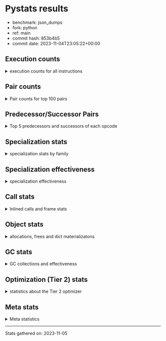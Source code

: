 
# Pystats results

- benchmark: json_dumps
- fork: python
- ref: main
- commit hash: 853b4b5
- commit date: 2023-11-04T23:05:22+00:00

## Execution counts

<details>
<summary> execution counts for all instructions </summary>

|Name | Count | Self | Cumulative | Miss ratio | 
|---|---:|---:|---:|---:|
| LOAD_FAST | 74,263,040 | 22.8% | 22.8% |  |
| TO_BOOL_BOOL | 25,606,200 | 7.9% | 30.7% |  |
| LOAD_ATTR_INSTANCE_VALUE | 20,484,960 | 6.3% | 37.0% |  |
| POP_JUMP_IF_FALSE | 17,924,560 | 5.5% | 42.5% |  |
| LOAD_GLOBAL_MODULE | 17,924,460 | 5.5% | 48.0% |  |
| STORE_FAST | 15,364,880 | 4.7% | 52.8% |  |
| LOAD_GLOBAL_BUILTIN | 15,363,780 | 4.7% | 57.5% |  |
| LOAD_CONST | 12,803,280 | 3.9% | 61.4% |  |
| POP_JUMP_IF_NOT_NONE | 12,803,200 | 3.9% | 65.3% |  |
| POP_JUMP_IF_TRUE | 10,242,560 | 3.1% | 68.5% |  |
| CALL | 7,685,600 | 2.4% | 70.9% |  |
| RESUME_CHECK | 7,682,540 | 2.4% | 73.2% |  |
| RETURN_VALUE | 7,682,000 | 2.4% | 75.6% |  |
| JUMP_FORWARD | 7,681,920 | 2.4% | 77.9% |  |
| LOAD_ATTR | 5,123,560 | 1.6% | 79.5% |  |
| PUSH_NULL | 5,122,240 | 1.6% | 81.1% |  |
| BUILD_TUPLE | 5,121,280 | 1.6% | 82.7% |  |
| LOAD_FAST_LOAD_FAST | 5,121,280 | 1.6% | 84.2% |  |
| CALL_ISINSTANCE | 5,121,240 | 1.6% | 85.8% |  |
| LOAD_ATTR_METHOD_WITH_VALUES | 5,121,240 | 1.6% | 87.4% |  |
| LOAD_ATTR_NONDESCRIPTOR_WITH_VALUES | 5,121,240 | 1.6% | 89.0% |  |
| FOR_ITER_RANGE | 2,563,880 | 0.8% | 89.8% |  |
| JUMP_BACKWARD | 2,563,840 | 0.8% | 90.5% |  |
| TO_BOOL | 2,561,860 | 0.8% | 91.3% |  |
| POP_TOP | 2,561,360 | 0.8% | 92.1% |  |
| LOAD_ATTR_MODULE | 2,560,740 | 0.8% | 92.9% |  |
| MAKE_FUNCTION | 2,560,640 | 0.8% | 93.7% |  |
| UNARY_NEGATIVE | 2,560,640 | 0.8% | 94.5% |  |
| BUILD_MAP | 2,560,640 | 0.8% | 95.3% |  |
| CALL_KW | 2,560,640 | 0.8% | 96.1% |  |
| POP_JUMP_IF_NONE | 2,560,640 | 0.8% | 96.8% |  |
| SET_FUNCTION_ATTRIBUTE | 2,560,640 | 0.8% | 97.6% |  |
| CALL_METHOD_DESCRIPTOR_O | 2,560,620 | 0.8% | 98.4% |  |
| CALL_PY_EXACT_ARGS | 2,560,620 | 0.8% | 99.2% |  |
| LOAD_ATTR_METHOD_NO_DICT | 2,560,620 | 0.8% | 100.0% |  |
| GET_ITER | 3,280 | 0.0% | 100.0% |  |
| FOR_ITER_LIST | 3,180 | 0.0% | 100.0% |  |
| STORE_FAST_STORE_FAST | 2,560 | 0.0% | 100.0% |  |
| UNPACK_SEQUENCE_TWO_TUPLE | 2,540 | 0.0% | 100.0% |  |
| INTERPRETER_EXIT | 640 | 0.0% | 100.0% |  |
| LOAD_GLOBAL | 640 | 0.0% | 100.0% |  |
| RETURN_CONST | 640 | 0.0% | 100.0% |  |
| LOAD_DEREF | 160 | 0.0% | 100.0% |  |
| FOR_ITER | 120 | 0.0% | 100.0% |  |
| RESUME | 100 | 0.0% | 100.0% |  |
| NOP | 80 | 0.0% | 100.0% |  |
| CALL_FUNCTION_EX | 80 | 0.0% | 100.0% |  |
| COPY_FREE_VARS | 80 | 0.0% | 100.0% |  |
| BINARY_OP_SUBTRACT_FLOAT | 60 | 0.0% | 100.0% |  |
| CALL_BUILTIN_CLASS | 60 | 0.0% | 100.0% |  |
| COMPARE_OP_INT | 60 | 0.0% | 100.0% |  |
| BINARY_OP | 40 | 0.0% | 100.0% |  |
| COMPARE_OP | 40 | 0.0% | 100.0% |  |
| UNPACK_SEQUENCE | 40 | 0.0% | 100.0% |  |


</details>

## Pair counts

<details>
<summary> Pair counts for top 100 pairs </summary>

|Pair | Count | Self | Cumulative | 
|---|---:|---:|---:|
| TO_BOOL_BOOL POP_JUMP_IF_FALSE | 17,924,340 | 5.5% | 5.5% |
| LOAD_FAST LOAD_ATTR_INSTANCE_VALUE | 17,924,200 | 5.5% | 11.0% |
| LOAD_FAST TO_BOOL_BOOL | 15,363,600 | 4.7% | 15.7% |
| LOAD_FAST POP_JUMP_IF_NOT_NONE | 10,242,560 | 3.1% | 18.9% |
| POP_JUMP_IF_FALSE LOAD_FAST | 10,242,560 | 3.1% | 22.0% |
| POP_JUMP_IF_NOT_NONE LOAD_FAST | 10,242,560 | 3.1% | 25.2% |
| JUMP_FORWARD LOAD_FAST | 7,681,920 | 2.4% | 27.6% |
| STORE_FAST JUMP_FORWARD | 7,681,920 | 2.4% | 29.9% |
| LOAD_ATTR_INSTANCE_VALUE LOAD_FAST | 7,681,860 | 2.4% | 32.3% |
| TO_BOOL_BOOL POP_JUMP_IF_TRUE | 7,681,860 | 2.4% | 34.6% |
| RESUME_CHECK LOAD_FAST | 5,121,860 | 1.6% | 36.2% |
| PUSH_NULL LOAD_FAST | 5,121,360 | 1.6% | 37.8% |
| LOAD_FAST LOAD_CONST | 5,121,360 | 1.6% | 39.4% |
| LOAD_GLOBAL_BUILTIN LOAD_FAST | 5,121,300 | 1.6% | 40.9% |
| POP_JUMP_IF_TRUE LOAD_FAST | 5,121,280 | 1.6% | 42.5% |
| LOAD_ATTR_METHOD_WITH_VALUES LOAD_FAST | 5,121,240 | 1.6% | 44.1% |
| LOAD_ATTR_NONDESCRIPTOR_WITH_VALUES LOAD_FAST | 5,121,240 | 1.6% | 45.7% |
| LOAD_FAST LOAD_ATTR_NONDESCRIPTOR_WITH_VALUES | 5,121,200 | 1.6% | 47.2% |
| LOAD_FAST LOAD_GLOBAL_BUILTIN | 5,121,200 | 1.6% | 48.8% |
| POP_JUMP_IF_FALSE LOAD_GLOBAL_MODULE | 5,121,200 | 1.6% | 50.4% |
| CALL_ISINSTANCE TO_BOOL_BOOL | 5,121,200 | 1.6% | 52.0% |
| LOAD_ATTR_INSTANCE_VALUE TO_BOOL_BOOL | 5,121,200 | 1.6% | 53.5% |
| STORE_FAST LOAD_FAST | 2,561,600 | 0.8% | 54.3% |
| LOAD_FAST PUSH_NULL | 2,561,440 | 0.8% | 55.1% |
| POP_TOP JUMP_BACKWARD | 2,561,280 | 0.8% | 55.9% |
| JUMP_BACKWARD FOR_ITER_RANGE | 2,561,240 | 0.8% | 56.7% |
| FOR_ITER_RANGE STORE_FAST | 2,561,240 | 0.8% | 57.5% |
| LOAD_FAST TO_BOOL | 2,560,880 | 0.8% | 58.3% |
| LOAD_FAST CALL | 2,560,760 | 0.8% | 59.0% |
| CALL STORE_FAST | 2,560,740 | 0.8% | 59.8% |
| TO_BOOL POP_JUMP_IF_TRUE | 2,560,700 | 0.8% | 60.6% |
| LOAD_FAST_LOAD_FAST LOAD_ATTR | 2,560,680 | 0.8% | 61.4% |
| LOAD_ATTR_MODULE PUSH_NULL | 2,560,680 | 0.8% | 62.2% |
| LOAD_GLOBAL_MODULE LOAD_ATTR_MODULE | 2,560,680 | 0.8% | 63.0% |
| CALL RETURN_VALUE | 2,560,660 | 0.8% | 63.8% |
| MAKE_FUNCTION SET_FUNCTION_ATTRIBUTE | 2,560,640 | 0.8% | 64.6% |
| RETURN_VALUE POP_TOP | 2,560,640 | 0.8% | 65.3% |
| RETURN_VALUE RETURN_VALUE | 2,560,640 | 0.8% | 66.1% |
| RETURN_VALUE STORE_FAST | 2,560,640 | 0.8% | 66.9% |
| UNARY_NEGATIVE BUILD_TUPLE | 2,560,640 | 0.8% | 67.7% |
| BUILD_MAP STORE_FAST | 2,560,640 | 0.8% | 68.5% |
| BUILD_TUPLE LOAD_CONST | 2,560,640 | 0.8% | 69.3% |
| LOAD_ATTR LOAD_FAST_LOAD_FAST | 2,560,640 | 0.8% | 70.1% |
| LOAD_CONST MAKE_FUNCTION | 2,560,640 | 0.8% | 70.9% |
| LOAD_CONST CALL | 2,560,640 | 0.8% | 71.6% |
| LOAD_CONST CALL_KW | 2,560,640 | 0.8% | 72.4% |
| LOAD_CONST LOAD_CONST | 2,560,640 | 0.8% | 73.2% |
| POP_JUMP_IF_FALSE BUILD_MAP | 2,560,640 | 0.8% | 74.0% |
| POP_JUMP_IF_NONE LOAD_FAST | 2,560,640 | 0.8% | 74.8% |
| POP_JUMP_IF_TRUE LOAD_CONST | 2,560,640 | 0.8% | 75.6% |
| SET_FUNCTION_ATTRIBUTE STORE_FAST | 2,560,640 | 0.8% | 76.4% |
| CALL RESUME_CHECK | 2,560,620 | 0.8% | 77.2% |
| CALL_KW RESUME_CHECK | 2,560,620 | 0.8% | 77.9% |
| CALL_METHOD_DESCRIPTOR_O RETURN_VALUE | 2,560,620 | 0.8% | 78.7% |
| CALL_PY_EXACT_ARGS RESUME_CHECK | 2,560,620 | 0.8% | 79.5% |
| LOAD_ATTR_INSTANCE_VALUE CALL | 2,560,620 | 0.8% | 80.3% |
| LOAD_ATTR_INSTANCE_VALUE POP_JUMP_IF_NOT_NONE | 2,560,620 | 0.8% | 81.1% |
| LOAD_ATTR_METHOD_NO_DICT LOAD_FAST | 2,560,620 | 0.8% | 81.9% |
| LOAD_GLOBAL_BUILTIN BUILD_TUPLE | 2,560,620 | 0.8% | 82.7% |
| LOAD_GLOBAL_BUILTIN LOAD_ATTR | 2,560,620 | 0.8% | 83.5% |
| LOAD_GLOBAL_MODULE UNARY_NEGATIVE | 2,560,620 | 0.8% | 84.2% |
| LOAD_GLOBAL_MODULE LOAD_FAST_LOAD_FAST | 2,560,620 | 0.8% | 85.0% |
| LOAD_GLOBAL_MODULE POP_JUMP_IF_NONE | 2,560,620 | 0.8% | 85.8% |
| LOAD_GLOBAL_MODULE STORE_FAST | 2,560,620 | 0.8% | 86.6% |
| BUILD_TUPLE CALL_ISINSTANCE | 2,560,600 | 0.8% | 87.4% |
| LOAD_ATTR LOAD_GLOBAL_MODULE | 2,560,600 | 0.8% | 88.2% |
| LOAD_CONST LOAD_ATTR_METHOD_NO_DICT | 2,560,600 | 0.8% | 89.0% |
| LOAD_FAST CALL_METHOD_DESCRIPTOR_O | 2,560,600 | 0.8% | 89.8% |
| LOAD_FAST CALL_PY_EXACT_ARGS | 2,560,600 | 0.8% | 90.5% |
| LOAD_FAST LOAD_ATTR_METHOD_WITH_VALUES | 2,560,600 | 0.8% | 91.3% |
| LOAD_FAST_LOAD_FAST LOAD_ATTR_INSTANCE_VALUE | 2,560,600 | 0.8% | 92.1% |
| POP_JUMP_IF_NOT_NONE LOAD_GLOBAL_MODULE | 2,560,600 | 0.8% | 92.9% |
| POP_JUMP_IF_TRUE LOAD_GLOBAL_MODULE | 2,560,600 | 0.8% | 93.7% |
| STORE_FAST LOAD_GLOBAL_BUILTIN | 2,560,600 | 0.8% | 94.5% |
| STORE_FAST LOAD_GLOBAL_MODULE | 2,560,600 | 0.8% | 95.3% |
| LOAD_ATTR_INSTANCE_VALUE LOAD_GLOBAL_BUILTIN | 2,560,600 | 0.8% | 96.1% |
| LOAD_GLOBAL_BUILTIN CALL_ISINSTANCE | 2,560,600 | 0.8% | 96.8% |
| LOAD_GLOBAL_BUILTIN LOAD_GLOBAL_BUILTIN | 2,560,600 | 0.8% | 97.6% |
| LOAD_GLOBAL_MODULE LOAD_ATTR_METHOD_WITH_VALUES | 2,560,600 | 0.8% | 98.4% |
| LOAD_GLOBAL_MODULE LOAD_GLOBAL_MODULE | 2,560,600 | 0.8% | 99.2% |
| RESUME_CHECK LOAD_GLOBAL_BUILTIN | 2,560,600 | 0.8% | 100.0% |
| LOAD_FAST GET_ITER | 3,280 | 0.0% | 100.0% |
| GET_ITER FOR_ITER_RANGE | 2,600 | 0.0% | 100.0% |
| CALL CALL | 2,600 | 0.0% | 100.0% |
| STORE_FAST_STORE_FAST LOAD_FAST | 2,560 | 0.0% | 100.0% |
| FOR_ITER_RANGE JUMP_BACKWARD | 2,560 | 0.0% | 100.0% |
| JUMP_BACKWARD FOR_ITER_LIST | 2,540 | 0.0% | 100.0% |
| UNPACK_SEQUENCE_TWO_TUPLE STORE_FAST_STORE_FAST | 2,540 | 0.0% | 100.0% |
| FOR_ITER_LIST UNPACK_SEQUENCE_TWO_TUPLE | 2,520 | 0.0% | 100.0% |
| LOAD_ATTR LOAD_ATTR | 1,640 | 0.0% | 100.0% |
| PUSH_NULL CALL | 880 | 0.0% | 100.0% |
| TO_BOOL TO_BOOL | 820 | 0.0% | 100.0% |
| CALL POP_TOP | 720 | 0.0% | 100.0% |
| RETURN_CONST INTERPRETER_EXIT | 640 | 0.0% | 100.0% |
| FOR_ITER_LIST RETURN_CONST | 640 | 0.0% | 100.0% |
| CACHE RESUME_CHECK | 620 | 0.0% | 100.0% |
| GET_ITER FOR_ITER_LIST | 620 | 0.0% | 100.0% |
| LOAD_FAST LOAD_ATTR | 400 | 0.0% | 100.0% |
| TO_BOOL TO_BOOL_BOOL | 200 | 0.0% | 100.0% |
| LOAD_GLOBAL LOAD_GLOBAL_MODULE | 180 | 0.0% | 100.0% |


</details>

## Predecessor/Successor Pairs

<details>
<summary> Top 5 predecessors and successors of each opcode </summary>

### CACHE

<details>
<summary> Successors and predecessors for CACHE </summary>

|Successors | Count | Percentage | 
|---|---:|---:|
| RESUME_CHECK | 620 | 96.9% |
| RESUME | 20 | 3.1% |


</details>

### GET_ITER

<details>
<summary> Successors and predecessors for GET_ITER </summary>

|Predecessors | Count | Percentage | 
|---|---:|---:|
| LOAD_FAST | 3,280 | 100.0% |

|Successors | Count | Percentage | 
|---|---:|---:|
| FOR_ITER_RANGE | 2,600 | 79.3% |
| FOR_ITER_LIST | 620 | 18.9% |
| FOR_ITER | 60 | 1.8% |


</details>

### INTERPRETER_EXIT

<details>
<summary> Successors and predecessors for INTERPRETER_EXIT </summary>

|Predecessors | Count | Percentage | 
|---|---:|---:|
| RETURN_CONST | 640 | 100.0% |


</details>

### MAKE_FUNCTION

<details>
<summary> Successors and predecessors for MAKE_FUNCTION </summary>

|Predecessors | Count | Percentage | 
|---|---:|---:|
| LOAD_CONST | 2,560,640 | 100.0% |

|Successors | Count | Percentage | 
|---|---:|---:|
| SET_FUNCTION_ATTRIBUTE | 2,560,640 | 100.0% |


</details>

### NOP

<details>
<summary> Successors and predecessors for NOP </summary>

|Predecessors | Count | Percentage | 
|---|---:|---:|
| POP_TOP | 80 | 100.0% |

|Successors | Count | Percentage | 
|---|---:|---:|
| LOAD_DEREF | 80 | 100.0% |


</details>

### POP_TOP

<details>
<summary> Successors and predecessors for POP_TOP </summary>

|Predecessors | Count | Percentage | 
|---|---:|---:|
| RETURN_VALUE | 2,560,640 | 100.0% |
| CALL | 720 | 0.0% |

|Successors | Count | Percentage | 
|---|---:|---:|
| JUMP_BACKWARD | 2,561,280 | 100.0% |
| NOP | 80 | 0.0% |


</details>

### PUSH_NULL

<details>
<summary> Successors and predecessors for PUSH_NULL </summary>

|Predecessors | Count | Percentage | 
|---|---:|---:|
| LOAD_FAST | 2,561,440 | 50.0% |
| LOAD_ATTR_MODULE | 2,560,680 | 50.0% |
| LOAD_DEREF | 80 | 0.0% |
| LOAD_ATTR | 40 | 0.0% |

|Successors | Count | Percentage | 
|---|---:|---:|
| LOAD_FAST | 5,121,360 | 100.0% |
| CALL | 880 | 0.0% |


</details>

### RETURN_VALUE

<details>
<summary> Successors and predecessors for RETURN_VALUE </summary>

|Predecessors | Count | Percentage | 
|---|---:|---:|
| CALL | 2,560,660 | 33.3% |
| RETURN_VALUE | 2,560,640 | 33.3% |
| CALL_METHOD_DESCRIPTOR_O | 2,560,620 | 33.3% |
| LOAD_FAST | 80 | 0.0% |

|Successors | Count | Percentage | 
|---|---:|---:|
| POP_TOP | 2,560,640 | 33.3% |
| RETURN_VALUE | 2,560,640 | 33.3% |
| STORE_FAST | 2,560,640 | 33.3% |
| LOAD_GLOBAL | 40 | 0.0% |
| LOAD_GLOBAL_MODULE | 40 | 0.0% |


</details>

### TO_BOOL

<details>
<summary> Successors and predecessors for TO_BOOL </summary>

|Predecessors | Count | Percentage | 
|---|---:|---:|
| LOAD_FAST | 2,560,880 | 100.0% |
| TO_BOOL | 820 | 0.0% |
| CALL | 40 | 0.0% |
| LOAD_ATTR | 40 | 0.0% |
| CALL_ISINSTANCE | 40 | 0.0% |

|Successors | Count | Percentage | 
|---|---:|---:|
| POP_JUMP_IF_TRUE | 2,560,700 | 100.0% |
| TO_BOOL | 820 | 0.0% |
| TO_BOOL_BOOL | 200 | 0.0% |
| POP_JUMP_IF_FALSE | 140 | 0.0% |


</details>

### UNARY_NEGATIVE

<details>
<summary> Successors and predecessors for UNARY_NEGATIVE </summary>

|Predecessors | Count | Percentage | 
|---|---:|---:|
| LOAD_GLOBAL_MODULE | 2,560,620 | 100.0% |
| LOAD_GLOBAL | 20 | 0.0% |

|Successors | Count | Percentage | 
|---|---:|---:|
| BUILD_TUPLE | 2,560,640 | 100.0% |


</details>

### BINARY_OP

<details>
<summary> Successors and predecessors for BINARY_OP </summary>

|Predecessors | Count | Percentage | 
|---|---:|---:|
| LOAD_FAST | 40 | 100.0% |

|Successors | Count | Percentage | 
|---|---:|---:|
| STORE_FAST | 20 | 50.0% |
| BINARY_OP_SUBTRACT_FLOAT | 20 | 50.0% |


</details>

### BUILD_MAP

<details>
<summary> Successors and predecessors for BUILD_MAP </summary>

|Predecessors | Count | Percentage | 
|---|---:|---:|
| POP_JUMP_IF_FALSE | 2,560,640 | 100.0% |

|Successors | Count | Percentage | 
|---|---:|---:|
| STORE_FAST | 2,560,640 | 100.0% |


</details>

### BUILD_TUPLE

<details>
<summary> Successors and predecessors for BUILD_TUPLE </summary>

|Predecessors | Count | Percentage | 
|---|---:|---:|
| UNARY_NEGATIVE | 2,560,640 | 50.0% |
| LOAD_GLOBAL_BUILTIN | 2,560,620 | 50.0% |
| LOAD_GLOBAL | 20 | 0.0% |

|Successors | Count | Percentage | 
|---|---:|---:|
| LOAD_CONST | 2,560,640 | 50.0% |
| CALL_ISINSTANCE | 2,560,600 | 50.0% |
| CALL | 40 | 0.0% |


</details>

### CALL

<details>
<summary> Successors and predecessors for CALL </summary>

|Predecessors | Count | Percentage | 
|---|---:|---:|
| LOAD_FAST | 2,560,760 | 33.3% |
| LOAD_CONST | 2,560,640 | 33.3% |
| LOAD_ATTR_INSTANCE_VALUE | 2,560,620 | 33.3% |
| CALL | 2,600 | 0.0% |
| PUSH_NULL | 880 | 0.0% |

|Successors | Count | Percentage | 
|---|---:|---:|
| STORE_FAST | 2,560,740 | 33.3% |
| RETURN_VALUE | 2,560,660 | 33.3% |
| RESUME_CHECK | 2,560,620 | 33.3% |
| CALL | 2,600 | 0.0% |
| POP_TOP | 720 | 0.0% |


</details>

### CALL_FUNCTION_EX

<details>
<summary> Successors and predecessors for CALL_FUNCTION_EX </summary>

|Predecessors | Count | Percentage | 
|---|---:|---:|
| LOAD_FAST | 80 | 100.0% |

|Successors | Count | Percentage | 
|---|---:|---:|
| COPY_FREE_VARS | 80 | 100.0% |


</details>

### CALL_KW

<details>
<summary> Successors and predecessors for CALL_KW </summary>

|Predecessors | Count | Percentage | 
|---|---:|---:|
| LOAD_CONST | 2,560,640 | 100.0% |

|Successors | Count | Percentage | 
|---|---:|---:|
| RESUME_CHECK | 2,560,620 | 100.0% |
| RESUME | 20 | 0.0% |


</details>

### COMPARE_OP

<details>
<summary> Successors and predecessors for COMPARE_OP </summary>

|Predecessors | Count | Percentage | 
|---|---:|---:|
| LOAD_CONST | 40 | 100.0% |

|Successors | Count | Percentage | 
|---|---:|---:|
| POP_JUMP_IF_FALSE | 20 | 50.0% |
| COMPARE_OP_INT | 20 | 50.0% |


</details>

### COPY_FREE_VARS

<details>
<summary> Successors and predecessors for COPY_FREE_VARS </summary>

|Predecessors | Count | Percentage | 
|---|---:|---:|
| CALL_FUNCTION_EX | 80 | 100.0% |

|Successors | Count | Percentage | 
|---|---:|---:|
| RESUME_CHECK | 60 | 75.0% |
| RESUME | 20 | 25.0% |


</details>

### FOR_ITER

<details>
<summary> Successors and predecessors for FOR_ITER </summary>

|Predecessors | Count | Percentage | 
|---|---:|---:|
| GET_ITER | 60 | 50.0% |
| JUMP_BACKWARD | 60 | 50.0% |

|Successors | Count | Percentage | 
|---|---:|---:|
| STORE_FAST | 40 | 33.3% |
| FOR_ITER_RANGE | 40 | 33.3% |
| UNPACK_SEQUENCE | 20 | 16.7% |
| FOR_ITER_LIST | 20 | 16.7% |


</details>

### JUMP_BACKWARD

<details>
<summary> Successors and predecessors for JUMP_BACKWARD </summary>

|Predecessors | Count | Percentage | 
|---|---:|---:|
| POP_TOP | 2,561,280 | 99.9% |
| FOR_ITER_RANGE | 2,560 | 0.1% |

|Successors | Count | Percentage | 
|---|---:|---:|
| FOR_ITER_RANGE | 2,561,240 | 99.9% |
| FOR_ITER_LIST | 2,540 | 0.1% |
| FOR_ITER | 60 | 0.0% |


</details>

### JUMP_FORWARD

<details>
<summary> Successors and predecessors for JUMP_FORWARD </summary>

|Predecessors | Count | Percentage | 
|---|---:|---:|
| STORE_FAST | 7,681,920 | 100.0% |

|Successors | Count | Percentage | 
|---|---:|---:|
| LOAD_FAST | 7,681,920 | 100.0% |


</details>

### LOAD_ATTR

<details>
<summary> Successors and predecessors for LOAD_ATTR </summary>

|Predecessors | Count | Percentage | 
|---|---:|---:|
| LOAD_FAST_LOAD_FAST | 2,560,680 | 50.0% |
| LOAD_GLOBAL_BUILTIN | 2,560,620 | 50.0% |
| LOAD_ATTR | 1,640 | 0.0% |
| LOAD_FAST | 400 | 0.0% |
| LOAD_GLOBAL | 100 | 0.0% |

|Successors | Count | Percentage | 
|---|---:|---:|
| LOAD_FAST_LOAD_FAST | 2,560,640 | 50.0% |
| LOAD_GLOBAL_MODULE | 2,560,600 | 50.0% |
| LOAD_ATTR | 1,640 | 0.0% |
| LOAD_FAST | 160 | 0.0% |
| LOAD_ATTR_INSTANCE_VALUE | 160 | 0.0% |


</details>

### LOAD_CONST

<details>
<summary> Successors and predecessors for LOAD_CONST </summary>

|Predecessors | Count | Percentage | 
|---|---:|---:|
| LOAD_FAST | 5,121,360 | 40.0% |
| BUILD_TUPLE | 2,560,640 | 20.0% |
| LOAD_CONST | 2,560,640 | 20.0% |
| POP_JUMP_IF_TRUE | 2,560,640 | 20.0% |

|Successors | Count | Percentage | 
|---|---:|---:|
| MAKE_FUNCTION | 2,560,640 | 20.0% |
| CALL | 2,560,640 | 20.0% |
| CALL_KW | 2,560,640 | 20.0% |
| LOAD_CONST | 2,560,640 | 20.0% |
| LOAD_ATTR_METHOD_NO_DICT | 2,560,600 | 20.0% |


</details>

### LOAD_DEREF

<details>
<summary> Successors and predecessors for LOAD_DEREF </summary>

|Predecessors | Count | Percentage | 
|---|---:|---:|
| NOP | 80 | 50.0% |
| STORE_FAST | 80 | 50.0% |

|Successors | Count | Percentage | 
|---|---:|---:|
| PUSH_NULL | 80 | 50.0% |
| STORE_FAST | 80 | 50.0% |


</details>

### LOAD_FAST

<details>
<summary> Successors and predecessors for LOAD_FAST </summary>

|Predecessors | Count | Percentage | 
|---|---:|---:|
| POP_JUMP_IF_FALSE | 10,242,560 | 13.8% |
| POP_JUMP_IF_NOT_NONE | 10,242,560 | 13.8% |
| JUMP_FORWARD | 7,681,920 | 10.3% |
| LOAD_ATTR_INSTANCE_VALUE | 7,681,860 | 10.3% |
| RESUME_CHECK | 5,121,860 | 6.9% |

|Successors | Count | Percentage | 
|---|---:|---:|
| LOAD_ATTR_INSTANCE_VALUE | 17,924,200 | 24.1% |
| TO_BOOL_BOOL | 15,363,600 | 20.7% |
| POP_JUMP_IF_NOT_NONE | 10,242,560 | 13.8% |
| LOAD_CONST | 5,121,360 | 6.9% |
| LOAD_ATTR_NONDESCRIPTOR_WITH_VALUES | 5,121,200 | 6.9% |


</details>

### LOAD_FAST_LOAD_FAST

<details>
<summary> Successors and predecessors for LOAD_FAST_LOAD_FAST </summary>

|Predecessors | Count | Percentage | 
|---|---:|---:|
| LOAD_ATTR | 2,560,640 | 50.0% |
| LOAD_GLOBAL_MODULE | 2,560,620 | 50.0% |
| LOAD_GLOBAL | 20 | 0.0% |

|Successors | Count | Percentage | 
|---|---:|---:|
| LOAD_ATTR | 2,560,680 | 50.0% |
| LOAD_ATTR_INSTANCE_VALUE | 2,560,600 | 50.0% |


</details>

### LOAD_GLOBAL

<details>
<summary> Successors and predecessors for LOAD_GLOBAL </summary>

|Predecessors | Count | Percentage | 
|---|---:|---:|
| POP_JUMP_IF_FALSE | 120 | 18.8% |
| LOAD_FAST | 80 | 12.5% |
| STORE_FAST | 80 | 12.5% |
| LOAD_ATTR | 60 | 9.4% |
| RETURN_VALUE | 40 | 6.2% |

|Successors | Count | Percentage | 
|---|---:|---:|
| LOAD_GLOBAL_MODULE | 180 | 28.1% |
| LOAD_GLOBAL_BUILTIN | 140 | 21.9% |
| LOAD_ATTR | 100 | 15.6% |
| LOAD_FAST | 60 | 9.4% |
| LOAD_GLOBAL | 40 | 6.2% |


</details>

### POP_JUMP_IF_FALSE

<details>
<summary> Successors and predecessors for POP_JUMP_IF_FALSE </summary>

|Predecessors | Count | Percentage | 
|---|---:|---:|
| TO_BOOL_BOOL | 17,924,340 | 100.0% |
| TO_BOOL | 140 | 0.0% |
| COMPARE_OP_INT | 60 | 0.0% |
| COMPARE_OP | 20 | 0.0% |

|Successors | Count | Percentage | 
|---|---:|---:|
| LOAD_FAST | 10,242,560 | 57.1% |
| LOAD_GLOBAL_MODULE | 5,121,200 | 28.6% |
| BUILD_MAP | 2,560,640 | 14.3% |
| LOAD_GLOBAL | 120 | 0.0% |
| LOAD_GLOBAL_BUILTIN | 40 | 0.0% |


</details>

### POP_JUMP_IF_NONE

<details>
<summary> Successors and predecessors for POP_JUMP_IF_NONE </summary>

|Predecessors | Count | Percentage | 
|---|---:|---:|
| LOAD_GLOBAL_MODULE | 2,560,620 | 100.0% |
| LOAD_GLOBAL | 20 | 0.0% |

|Successors | Count | Percentage | 
|---|---:|---:|
| LOAD_FAST | 2,560,640 | 100.0% |


</details>

### POP_JUMP_IF_NOT_NONE

<details>
<summary> Successors and predecessors for POP_JUMP_IF_NOT_NONE </summary>

|Predecessors | Count | Percentage | 
|---|---:|---:|
| LOAD_FAST | 10,242,560 | 80.0% |
| LOAD_ATTR_INSTANCE_VALUE | 2,560,620 | 20.0% |
| LOAD_ATTR | 20 | 0.0% |

|Successors | Count | Percentage | 
|---|---:|---:|
| LOAD_FAST | 10,242,560 | 80.0% |
| LOAD_GLOBAL_MODULE | 2,560,600 | 20.0% |
| LOAD_GLOBAL | 40 | 0.0% |


</details>

### POP_JUMP_IF_TRUE

<details>
<summary> Successors and predecessors for POP_JUMP_IF_TRUE </summary>

|Predecessors | Count | Percentage | 
|---|---:|---:|
| TO_BOOL_BOOL | 7,681,860 | 75.0% |
| TO_BOOL | 2,560,700 | 25.0% |

|Successors | Count | Percentage | 
|---|---:|---:|
| LOAD_FAST | 5,121,280 | 50.0% |
| LOAD_CONST | 2,560,640 | 25.0% |
| LOAD_GLOBAL_MODULE | 2,560,600 | 25.0% |
| LOAD_GLOBAL | 40 | 0.0% |


</details>

### RETURN_CONST

<details>
<summary> Successors and predecessors for RETURN_CONST </summary>

|Predecessors | Count | Percentage | 
|---|---:|---:|
| FOR_ITER_LIST | 640 | 100.0% |

|Successors | Count | Percentage | 
|---|---:|---:|
| INTERPRETER_EXIT | 640 | 100.0% |


</details>

### SET_FUNCTION_ATTRIBUTE

<details>
<summary> Successors and predecessors for SET_FUNCTION_ATTRIBUTE </summary>

|Predecessors | Count | Percentage | 
|---|---:|---:|
| MAKE_FUNCTION | 2,560,640 | 100.0% |

|Successors | Count | Percentage | 
|---|---:|---:|
| STORE_FAST | 2,560,640 | 100.0% |


</details>

### STORE_FAST

<details>
<summary> Successors and predecessors for STORE_FAST </summary>

|Predecessors | Count | Percentage | 
|---|---:|---:|
| FOR_ITER_RANGE | 2,561,240 | 16.7% |
| CALL | 2,560,740 | 16.7% |
| RETURN_VALUE | 2,560,640 | 16.7% |
| BUILD_MAP | 2,560,640 | 16.7% |
| SET_FUNCTION_ATTRIBUTE | 2,560,640 | 16.7% |

|Successors | Count | Percentage | 
|---|---:|---:|
| JUMP_FORWARD | 7,681,920 | 50.0% |
| LOAD_FAST | 2,561,600 | 16.7% |
| LOAD_GLOBAL_BUILTIN | 2,560,600 | 16.7% |
| LOAD_GLOBAL_MODULE | 2,560,600 | 16.7% |
| LOAD_DEREF | 80 | 0.0% |


</details>

### STORE_FAST_STORE_FAST

<details>
<summary> Successors and predecessors for STORE_FAST_STORE_FAST </summary>

|Predecessors | Count | Percentage | 
|---|---:|---:|
| UNPACK_SEQUENCE_TWO_TUPLE | 2,540 | 99.2% |
| UNPACK_SEQUENCE | 20 | 0.8% |

|Successors | Count | Percentage | 
|---|---:|---:|
| LOAD_FAST | 2,560 | 100.0% |


</details>

### UNPACK_SEQUENCE

<details>
<summary> Successors and predecessors for UNPACK_SEQUENCE </summary>

|Predecessors | Count | Percentage | 
|---|---:|---:|
| FOR_ITER | 20 | 50.0% |
| FOR_ITER_LIST | 20 | 50.0% |

|Successors | Count | Percentage | 
|---|---:|---:|
| STORE_FAST_STORE_FAST | 20 | 50.0% |
| UNPACK_SEQUENCE_TWO_TUPLE | 20 | 50.0% |


</details>

### RESUME

<details>
<summary> Successors and predecessors for RESUME </summary>

|Predecessors | Count | Percentage | 
|---|---:|---:|
| CALL | 40 | 40.0% |
| CACHE | 20 | 20.0% |
| CALL_KW | 20 | 20.0% |
| COPY_FREE_VARS | 20 | 20.0% |

|Successors | Count | Percentage | 
|---|---:|---:|
| LOAD_FAST | 60 | 60.0% |
| LOAD_GLOBAL | 40 | 40.0% |


</details>

### BINARY_OP_SUBTRACT_FLOAT

<details>
<summary> Successors and predecessors for BINARY_OP_SUBTRACT_FLOAT </summary>

|Predecessors | Count | Percentage | 
|---|---:|---:|
| LOAD_FAST | 40 | 66.7% |
| BINARY_OP | 20 | 33.3% |

|Successors | Count | Percentage | 
|---|---:|---:|
| STORE_FAST | 60 | 100.0% |


</details>

### CALL_BUILTIN_CLASS

<details>
<summary> Successors and predecessors for CALL_BUILTIN_CLASS </summary>

|Predecessors | Count | Percentage | 
|---|---:|---:|
| LOAD_FAST | 40 | 66.7% |
| CALL | 20 | 33.3% |

|Successors | Count | Percentage | 
|---|---:|---:|
| STORE_FAST | 60 | 100.0% |


</details>

### CALL_ISINSTANCE

<details>
<summary> Successors and predecessors for CALL_ISINSTANCE </summary>

|Predecessors | Count | Percentage | 
|---|---:|---:|
| BUILD_TUPLE | 2,560,600 | 50.0% |
| LOAD_GLOBAL_BUILTIN | 2,560,600 | 50.0% |
| CALL | 40 | 0.0% |

|Successors | Count | Percentage | 
|---|---:|---:|
| TO_BOOL_BOOL | 5,121,200 | 100.0% |
| TO_BOOL | 40 | 0.0% |


</details>

### CALL_METHOD_DESCRIPTOR_O

<details>
<summary> Successors and predecessors for CALL_METHOD_DESCRIPTOR_O </summary>

|Predecessors | Count | Percentage | 
|---|---:|---:|
| LOAD_FAST | 2,560,600 | 100.0% |
| CALL | 20 | 0.0% |

|Successors | Count | Percentage | 
|---|---:|---:|
| RETURN_VALUE | 2,560,620 | 100.0% |


</details>

### CALL_PY_EXACT_ARGS

<details>
<summary> Successors and predecessors for CALL_PY_EXACT_ARGS </summary>

|Predecessors | Count | Percentage | 
|---|---:|---:|
| LOAD_FAST | 2,560,600 | 100.0% |
| CALL | 20 | 0.0% |

|Successors | Count | Percentage | 
|---|---:|---:|
| RESUME_CHECK | 2,560,620 | 100.0% |


</details>

### COMPARE_OP_INT

<details>
<summary> Successors and predecessors for COMPARE_OP_INT </summary>

|Predecessors | Count | Percentage | 
|---|---:|---:|
| LOAD_CONST | 40 | 66.7% |
| COMPARE_OP | 20 | 33.3% |

|Successors | Count | Percentage | 
|---|---:|---:|
| POP_JUMP_IF_FALSE | 60 | 100.0% |


</details>

### FOR_ITER_LIST

<details>
<summary> Successors and predecessors for FOR_ITER_LIST </summary>

|Predecessors | Count | Percentage | 
|---|---:|---:|
| JUMP_BACKWARD | 2,540 | 79.9% |
| GET_ITER | 620 | 19.5% |
| FOR_ITER | 20 | 0.6% |

|Successors | Count | Percentage | 
|---|---:|---:|
| UNPACK_SEQUENCE_TWO_TUPLE | 2,520 | 79.2% |
| RETURN_CONST | 640 | 20.1% |
| UNPACK_SEQUENCE | 20 | 0.6% |


</details>

### FOR_ITER_RANGE

<details>
<summary> Successors and predecessors for FOR_ITER_RANGE </summary>

|Predecessors | Count | Percentage | 
|---|---:|---:|
| JUMP_BACKWARD | 2,561,240 | 99.9% |
| GET_ITER | 2,600 | 0.1% |
| FOR_ITER | 40 | 0.0% |

|Successors | Count | Percentage | 
|---|---:|---:|
| STORE_FAST | 2,561,240 | 99.9% |
| JUMP_BACKWARD | 2,560 | 0.1% |
| LOAD_FAST | 80 | 0.0% |


</details>

### LOAD_ATTR_INSTANCE_VALUE

<details>
<summary> Successors and predecessors for LOAD_ATTR_INSTANCE_VALUE </summary>

|Predecessors | Count | Percentage | 
|---|---:|---:|
| LOAD_FAST | 17,924,200 | 87.5% |
| LOAD_FAST_LOAD_FAST | 2,560,600 | 12.5% |
| LOAD_ATTR | 160 | 0.0% |

|Successors | Count | Percentage | 
|---|---:|---:|
| LOAD_FAST | 7,681,860 | 37.5% |
| TO_BOOL_BOOL | 5,121,200 | 25.0% |
| CALL | 2,560,620 | 12.5% |
| POP_JUMP_IF_NOT_NONE | 2,560,620 | 12.5% |
| LOAD_GLOBAL_BUILTIN | 2,560,600 | 12.5% |


</details>

### LOAD_ATTR_METHOD_NO_DICT

<details>
<summary> Successors and predecessors for LOAD_ATTR_METHOD_NO_DICT </summary>

|Predecessors | Count | Percentage | 
|---|---:|---:|
| LOAD_CONST | 2,560,600 | 100.0% |
| LOAD_ATTR | 20 | 0.0% |

|Successors | Count | Percentage | 
|---|---:|---:|
| LOAD_FAST | 2,560,620 | 100.0% |


</details>

### LOAD_ATTR_METHOD_WITH_VALUES

<details>
<summary> Successors and predecessors for LOAD_ATTR_METHOD_WITH_VALUES </summary>

|Predecessors | Count | Percentage | 
|---|---:|---:|
| LOAD_FAST | 2,560,600 | 50.0% |
| LOAD_GLOBAL_MODULE | 2,560,600 | 50.0% |
| LOAD_ATTR | 40 | 0.0% |

|Successors | Count | Percentage | 
|---|---:|---:|
| LOAD_FAST | 5,121,240 | 100.0% |


</details>

### LOAD_ATTR_MODULE

<details>
<summary> Successors and predecessors for LOAD_ATTR_MODULE </summary>

|Predecessors | Count | Percentage | 
|---|---:|---:|
| LOAD_GLOBAL_MODULE | 2,560,680 | 100.0% |
| LOAD_ATTR | 60 | 0.0% |

|Successors | Count | Percentage | 
|---|---:|---:|
| PUSH_NULL | 2,560,680 | 100.0% |
| STORE_FAST | 60 | 0.0% |


</details>

### LOAD_ATTR_NONDESCRIPTOR_WITH_VALUES

<details>
<summary> Successors and predecessors for LOAD_ATTR_NONDESCRIPTOR_WITH_VALUES </summary>

|Predecessors | Count | Percentage | 
|---|---:|---:|
| LOAD_FAST | 5,121,200 | 100.0% |
| LOAD_ATTR | 40 | 0.0% |

|Successors | Count | Percentage | 
|---|---:|---:|
| LOAD_FAST | 5,121,240 | 100.0% |


</details>

### LOAD_GLOBAL_BUILTIN

<details>
<summary> Successors and predecessors for LOAD_GLOBAL_BUILTIN </summary>

|Predecessors | Count | Percentage | 
|---|---:|---:|
| LOAD_FAST | 5,121,200 | 33.3% |
| STORE_FAST | 2,560,600 | 16.7% |
| LOAD_ATTR_INSTANCE_VALUE | 2,560,600 | 16.7% |
| LOAD_GLOBAL_BUILTIN | 2,560,600 | 16.7% |
| RESUME_CHECK | 2,560,600 | 16.7% |

|Successors | Count | Percentage | 
|---|---:|---:|
| LOAD_FAST | 5,121,300 | 33.3% |
| BUILD_TUPLE | 2,560,620 | 16.7% |
| LOAD_ATTR | 2,560,620 | 16.7% |
| CALL_ISINSTANCE | 2,560,600 | 16.7% |
| LOAD_GLOBAL_BUILTIN | 2,560,600 | 16.7% |


</details>

### LOAD_GLOBAL_MODULE

<details>
<summary> Successors and predecessors for LOAD_GLOBAL_MODULE </summary>

|Predecessors | Count | Percentage | 
|---|---:|---:|
| POP_JUMP_IF_FALSE | 5,121,200 | 28.6% |
| LOAD_ATTR | 2,560,600 | 14.3% |
| POP_JUMP_IF_NOT_NONE | 2,560,600 | 14.3% |
| POP_JUMP_IF_TRUE | 2,560,600 | 14.3% |
| STORE_FAST | 2,560,600 | 14.3% |

|Successors | Count | Percentage | 
|---|---:|---:|
| LOAD_ATTR_MODULE | 2,560,680 | 14.3% |
| UNARY_NEGATIVE | 2,560,620 | 14.3% |
| LOAD_FAST_LOAD_FAST | 2,560,620 | 14.3% |
| POP_JUMP_IF_NONE | 2,560,620 | 14.3% |
| STORE_FAST | 2,560,620 | 14.3% |


</details>

### RESUME_CHECK

<details>
<summary> Successors and predecessors for RESUME_CHECK </summary>

|Predecessors | Count | Percentage | 
|---|---:|---:|
| CALL | 2,560,620 | 33.3% |
| CALL_KW | 2,560,620 | 33.3% |
| CALL_PY_EXACT_ARGS | 2,560,620 | 33.3% |
| CACHE | 620 | 0.0% |
| COPY_FREE_VARS | 60 | 0.0% |

|Successors | Count | Percentage | 
|---|---:|---:|
| LOAD_FAST | 5,121,860 | 66.7% |
| LOAD_GLOBAL_BUILTIN | 2,560,600 | 33.3% |
| LOAD_GLOBAL | 40 | 0.0% |
| LOAD_GLOBAL_MODULE | 40 | 0.0% |


</details>

### TO_BOOL_BOOL

<details>
<summary> Successors and predecessors for TO_BOOL_BOOL </summary>

|Predecessors | Count | Percentage | 
|---|---:|---:|
| LOAD_FAST | 15,363,600 | 60.0% |
| CALL_ISINSTANCE | 5,121,200 | 20.0% |
| LOAD_ATTR_INSTANCE_VALUE | 5,121,200 | 20.0% |
| TO_BOOL | 200 | 0.0% |

|Successors | Count | Percentage | 
|---|---:|---:|
| POP_JUMP_IF_FALSE | 17,924,340 | 70.0% |
| POP_JUMP_IF_TRUE | 7,681,860 | 30.0% |


</details>

### UNPACK_SEQUENCE_TWO_TUPLE

<details>
<summary> Successors and predecessors for UNPACK_SEQUENCE_TWO_TUPLE </summary>

|Predecessors | Count | Percentage | 
|---|---:|---:|
| FOR_ITER_LIST | 2,520 | 99.2% |
| UNPACK_SEQUENCE | 20 | 0.8% |

|Successors | Count | Percentage | 
|---|---:|---:|
| STORE_FAST_STORE_FAST | 2,540 | 100.0% |


</details>


</details>

## Specialization stats

<details>
<summary> specialization stats by family </summary>

### BINARY_OP

<details>
<summary> specialization stats for BINARY_OP family </summary>

|Kind | Count | Ratio | 
|---|---:|---:|
|     deferred | 20 | 20.0% |
|          hit | 60 | 60.0% |

| | Count | Ratio | 
|---|---:|---:|
| Success | 20 | 100.0% |
| Failure | 0 | 0.0% |


</details>

### CALL

<details>
<summary> specialization stats for CALL family </summary>

|Kind | Count | Ratio | 
|---|---:|---:|
|     deferred | 7,682,900 | 42.9% |
|          hit | 10,242,540 | 57.1% |

| | Count | Ratio | 
|---|---:|---:|
| Success | 100 | 3.7% |
| Failure | 2,600 | 96.3% |

|Failure kind | Count | Ratio | 
|---|---:|---:|
| other | 900 | 34.6% |
| code complex parameters | 820 | 31.5% |
| class mutable | 820 | 31.5% |
| cfunc noargs | 60 | 2.3% |


</details>

### COMPARE_OP

<details>
<summary> specialization stats for COMPARE_OP family </summary>

|Kind | Count | Ratio | 
|---|---:|---:|
|     deferred | 20 | 20.0% |
|          hit | 60 | 60.0% |

| | Count | Ratio | 
|---|---:|---:|
| Success | 20 | 100.0% |
| Failure | 0 | 0.0% |


</details>

### FOR_ITER

<details>
<summary> specialization stats for FOR_ITER family </summary>

|Kind | Count | Ratio | 
|---|---:|---:|
|     deferred | 60 | 0.0% |
|          hit | 2,567,060 | 100.0% |

| | Count | Ratio | 
|---|---:|---:|
| Success | 60 | 100.0% |
| Failure | 0 | 0.0% |


</details>

### LOAD_ATTR

<details>
<summary> specialization stats for LOAD_ATTR family </summary>

|Kind | Count | Ratio | 
|---|---:|---:|
|     deferred | 5,121,600 | 12.5% |
|          hit | 35,848,800 | 87.5% |

| | Count | Ratio | 
|---|---:|---:|
| Success | 320 | 16.3% |
| Failure | 1,640 | 83.7% |

|Failure kind | Count | Ratio | 
|---|---:|---:|
| method | 820 | 50.0% |
| metaclass attribute | 820 | 50.0% |


</details>

### LOAD_GLOBAL

<details>
<summary> specialization stats for LOAD_GLOBAL family </summary>

|Kind | Count | Ratio | 
|---|---:|---:|
|     deferred | 320 | 0.0% |
|          hit | 33,288,240 | 100.0% |

| | Count | Ratio | 
|---|---:|---:|
| Success | 320 | 100.0% |
| Failure | 0 | 0.0% |


</details>

### POP_JUMP_IF_FALSE

<details>
<summary> specialization stats for POP_JUMP_IF_FALSE family </summary>


</details>

### POP_JUMP_IF_NONE

<details>
<summary> specialization stats for POP_JUMP_IF_NONE family </summary>


</details>

### POP_JUMP_IF_NOT_NONE

<details>
<summary> specialization stats for POP_JUMP_IF_NOT_NONE family </summary>


</details>

### POP_JUMP_IF_TRUE

<details>
<summary> specialization stats for POP_JUMP_IF_TRUE family </summary>


</details>

### TO_BOOL

<details>
<summary> specialization stats for TO_BOOL family </summary>

|Kind | Count | Ratio | 
|---|---:|---:|
|     deferred | 2,560,840 | 9.1% |
|          hit | 25,606,200 | 90.9% |

| | Count | Ratio | 
|---|---:|---:|
| Success | 200 | 19.6% |
| Failure | 820 | 80.4% |

|Failure kind | Count | Ratio | 
|---|---:|---:|
| dict | 820 | 100.0% |


</details>

### UNPACK_SEQUENCE

<details>
<summary> specialization stats for UNPACK_SEQUENCE family </summary>

|Kind | Count | Ratio | 
|---|---:|---:|
|     deferred | 20 | 0.8% |
|          hit | 2,540 | 98.4% |

| | Count | Ratio | 
|---|---:|---:|
| Success | 20 | 100.0% |
| Failure | 0 | 0.0% |


</details>


</details>

## Specialization effectiveness

<details>
<summary> specialization effectiveness </summary>

|Instructions | Count | Ratio | 
|---|---:|---:|
| Basic | 151,095,940 | 46.5% |
| Not specialized | 58,902,860 | 18.1% |
| Specialized hits | 115,238,040 | 35.4% |
| Specialized misses | 0 | 0.0% |

### Deferred by instruction

<details>
<summary> deferred by instruction </summary>

|Name | Count | Ratio | 
|---|---:|---:|
| CALL | 7,682,900 | 50.0% |
| LOAD_ATTR | 5,121,600 | 33.3% |
| TO_BOOL | 2,560,840 | 16.7% |
| LOAD_GLOBAL | 320 | 0.0% |
| FOR_ITER | 60 | 0.0% |
| BINARY_OP | 20 | 0.0% |
| COMPARE_OP | 20 | 0.0% |
| UNPACK_SEQUENCE | 20 | 0.0% |
| BINARY_SLICE | 0 | 0.0% |
| STORE_SLICE | 0 | 0.0% |


</details>

### Misses by instruction

<details>
<summary> misses by instruction </summary>


</details>


</details>

## Call stats

<details>
<summary> Inlined calls and frame stats </summary>

| | Count | Ratio | 
|---|---:|---:|
| Calls to PyEval_EvalDefault | 640 | 0.0% |
| Calls to Python functions inlined | 7,682,000 | 100.0% |
| Calls via PyEval_EvalFrame (total) | 640 | 0.0% |
| Calls via PyEval_EvalFrame (vector) | 640 | 0.0% |
| Calls via PyEval_EvalFrame (generator) | 0 | 0.0% |
| Calls via PyEval_EvalFrame (legacy) | 0 | 0.0% |
| Calls via PyEval_EvalFrame (function vectorcall) | 640 | 0.0% |
| Calls via PyEval_EvalFrame (build class) | 0 | 0.0% |
| Calls via PyEval_EvalFrame (slot) | 0 | 0.0% |
| Calls via PyEval_EvalFrame (function ex) | 80 | 0.0% |
| Calls via PyEval_EvalFrame (api) | 0 | 0.0% |
| Calls via PyEval_EvalFrame (method) | 0 | 0.0% |
| Frame objects created | 0 | 0.0% |
| Frames pushed | 2,560,620 | 33.3% |


</details>

## Object stats

<details>
<summary> allocations, frees and dict materializatons </summary>

| | Count | Ratio | 
|---|---:|---:|
| Allocations from freelist | 20,485,280 | 20.4% |
| Frees to freelist | 20,485,220 |  |
| Allocations | 79,834,440 | 79.6% |
| Allocations to 512 bytes | 79,834,440 | 79.6% |
| Allocations to 4 kbytes | 0 | 0.0% |
| Allocations over 4 kbytes | 0 | 0.0% |
| Frees | 79,834,433 |  |
| New values | 0 |  |
| Interpreter increfs | 110,121,940 | 53.4% |
| Interpreter decrefs | 130,117,320 | 43.0% |
| Increfs | 96,024,190 | 46.6% |
| Decrefs | 172,187,185 | 57.0% |
| Materialize dict (on request) | 0 |  |
| Materialize dict (new key) | 0 |  |
| Materialize dict (too big) | 0 |  |
| Materialize dict (str subclass) | 0 |  |
| Dematerialize dict | 0 |  |
| Method cache hits | 2,561,792 |  |
| Method cache misses | 248 |  |
| Method cache collisions | 258 |  |
| Method cache dunder hits | 10,243,334 |  |
| Method cache dunder misses | 46 |  |


</details>

## GC stats

<details>
<summary> GC collections and effectiveness </summary>

|Generation | Collections | Objects collected | Object visits | 
|---:|---:|---:|---:|
| 0 | 0 | 0 | 0 |
| 1 | 0 | 0 | 0 |
| 2 | 0 | 0 | 0 |


</details>

## Optimization (Tier 2) stats

<details>
<summary> statistics about the Tier 2 optimizer </summary>

| | Count | Ratio | 
|---|---:|---:|
| Optimization attempts | 0 |  |
| Traces created | 0 |  |
| Trace stack overflow | 0 |  |
| Trace stack underflow | 0 |  |
| Trace too long | 0 |  |
| Trace too short | 0 |  |
| Inner loop found | 0 |  |
| Recursive call | 0 |  |
| Traces executed | 0 |  |
| Uops executed | 0 |  |

### Trace length histogram

<details>
<summary> trace length histogram </summary>

|Range | Count | Ratio | 
|---|---:|---:|
| <= 1 | 0 |  |


</details>

### Optimized trace length histogram

<details>
<summary> optimized trace length histogram </summary>

|Range | Count | Ratio | 
|---|---:|---:|
| <= 1 | 0 |  |


</details>

### Trace run length histogram

<details>
<summary> trace run length histogram </summary>

|Range | Count | Ratio | 
|---|---:|---:|
| <= 1 | 0 |  |


</details>

### Uop execution stats

<details>
<summary> uop execution stats </summary>


</details>

### Unsupported opcodes

<details>
<summary> unsupported opcodes </summary>


</details>


</details>

## Meta stats

<details>
<summary> Meta statistics </summary>

| | Count | 
|---|---:|
| Number of data files | 20 |


</details>

---
Stats gathered on: 2023-11-05
